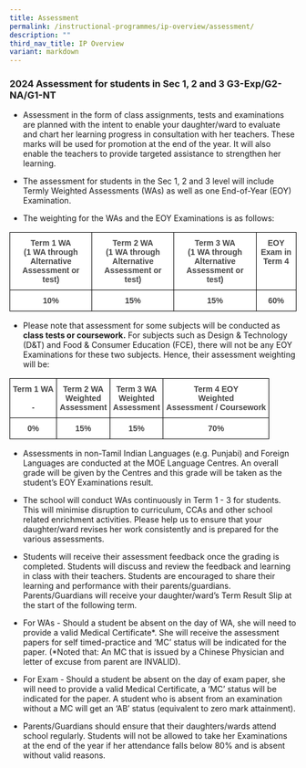 ```yaml
---
title: Assessment
permalink: /instructional-programmes/ip-overview/assessment/
description: ""
third_nav_title: IP Overview
variant: markdown
---
```

### 2024 Assessment for students in Sec 1, 2 and 3 G3-Exp/G2-NA/G1-NT  

- Assessment in the form of class assignments, tests and examinations are planned with the intent to enable your daughter/ward to evaluate and chart her learning progress in consultation with her teachers. These marks will be used for promotion at the end of the year. It will also enable the teachers to provide targeted assistance to strengthen her learning.

- The assessment for students in the Sec 1, 2 and 3 level will include Termly Weighted Assessments (WAs) as well as one End-of-Year (EOY) Examination.

- The weighting for the WAs and the EOY Examinations is as follows:

<style type="text/css">
.tg  {border-collapse:collapse;border-spacing:0;}
.tg td{border-color:black;border-style:solid;border-width:1px;font-family:Arial, sans-serif;font-size:14px;
  overflow:hidden;padding:10px 5px;word-break:normal;}
.tg th{border-color:black;border-style:solid;border-width:1px;font-family:Arial, sans-serif;font-size:14px;
  font-weight:normal;overflow:hidden;padding:10px 5px;word-break:normal;}
.tg .tg-2fwu{background-color:#FFF;color:#454545;font-weight:bold;text-align:center;vertical-align:top}
</style>
<table class="tg">
<thead>
  <tr>
    <th class="tg-2fwu">Term 1 WA<br>(1 WA through Alternative Assessment or test)</th>
    <th class="tg-2fwu">Term 2 WA<br> (1 WA through Alternative Assessment or test)</th>
    <th class="tg-2fwu">Term 3 WA<br> (1 WA through Alternative Assessment or test)</th>
    <th class="tg-2fwu">EOY Exam in Term 4</th>
  </tr>
</thead>
<tbody>
  <tr>
    <td class="tg-2fwu">10%</td>
    <td class="tg-2fwu">15%</td>
    <td class="tg-2fwu">15%</td>
    <td class="tg-2fwu">60%</td>
  </tr>
</tbody>
</table>

- Please note that assessment for some subjects will be conducted as **class tests or coursework.** For subjects such as Design &amp; Technology (D&amp;T) and Food &amp; Consumer Education (FCE), there will not be any EOY Examinations for these two subjects. Hence, their assessment weighting will be:

<style type="text/css">
.tg  {border-collapse:collapse;border-spacing:0;}
.tg td{border-color:black;border-style:solid;border-width:1px;font-family:Arial, sans-serif;font-size:14px;
  overflow:hidden;padding:10px 5px;word-break:normal;}
.tg th{border-color:black;border-style:solid;border-width:1px;font-family:Arial, sans-serif;font-size:14px;
  font-weight:normal;overflow:hidden;padding:10px 5px;word-break:normal;}
.tg .tg-2fwu{background-color:#FFF;color:#454545;font-weight:bold;text-align:center;vertical-align:top}
</style>
<table class="tg">
<thead>
  <tr>
    <th class="tg-2fwu">Term 1 WA<br> <br>-</th>
    <th class="tg-2fwu">Term 2 WA<br>Weighted<br>Assessment</th>
    <th class="tg-2fwu">Term 3 WA<br>Weighted<br>Assessment</th>
    <th class="tg-2fwu">Term 4 EOY<br>Weighted<br>Assessment / Coursework</th>
  </tr>
</thead>
<tbody>
  <tr>
    <td class="tg-2fwu">0%</td>
    <td class="tg-2fwu">15%</td>
    <td class="tg-2fwu">15%</td>
    <td class="tg-2fwu">70%</td>
  </tr>
</tbody>
</table>

- Assessments in non-Tamil Indian Languages (e.g. Punjabi) and Foreign Languages are conducted at the MOE Language Centres. An overall grade will be given by the Centres and this grade will be taken as the student’s EOY Examinations result.

- The school will conduct WAs continuously in Term 1 - 3 for students. This will minimise disruption to curriculum, CCAs and other school related enrichment activities. Please help us to ensure that your daughter/ward revises her work consistently and is prepared for the various assessments.

- Students will receive their assessment feedback once the grading is completed. Students will discuss and review the feedback and learning in class with their teachers. Students are encouraged to share their learning and performance with their parents/guardians. Parents/Guardians will receive your daughter/ward’s Term Result Slip at the start of the following term. 

- For WAs - Should a student be absent on the day of WA, she will need to provide a&nbsp;valid Medical Certificate*. She will receive the assessment papers for self timed-practice and ‘MC’ status will be indicated for the paper. (*Noted that: An MC that is issued by a Chinese Physician and letter of excuse from parent are&nbsp;INVALID). 

- For Exam - Should a student be absent on the day of exam paper, she will need to provide a&nbsp;valid Medical Certificate, a ‘MC’ status will be indicated for the paper. A student who is absent from an examination without a MC will get an ‘AB’ status (equivalent to zero mark attainment).

- Parents/Guardians should ensure that their daughters/wards attend school regularly. Students will not be allowed to take her Examinations at the end of the year if her attendance&nbsp;falls below 80% and is absent without valid reasons.